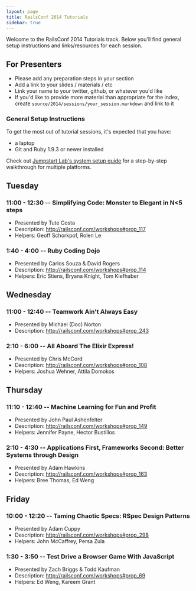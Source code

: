 ```yaml
---
layout: page
title: RailsConf 2014 Tutorials
sidebar: true
---
```


Welcome to the RailsConf 2014 Tutorials track. Below you'll find general setup instructions and links/resources for each session.

## For Presenters

* Please add any preparation steps in your section
* Add a link to your slides / materials / etc
* Link your name to your twitter, github, or whatever you'd like
* If you'd like to provide more material than appropriate for the index, create `source/2014/sessions/your_session.markdown` and link to it

### General Setup Instructions

To get the most out of tutorial sessions, it's expected that you have:

* a laptop
* Git and Ruby 1.9.3 or newer installed

Check out [Jumpstart Lab's system setup guide](http://tutorials.jumpstartlab.com/topics/environment/environment.html) for a step-by-step walkthrough for multiple platforms.

## Tuesday

### 11:00 - 12:30 -- Simplifying Code: Monster to Elegant in N<5 steps

* Presented by Tute Costa
* Description: http://railsconf.com/workshops#prop_117
* Helpers: Geoff Schorkpof, Rolen Le

### 1:40 - 4:00 -- Ruby Coding Dojo

* Presented by Carlos Souza & David Rogers
* Description: http://railsconf.com/workshops#prop_114
* Helpers: Eric Stiens, Bryana Knight, Tom Kiefhaber

## Wednesday

### 11:00 - 12:40 -- Teamwork Ain't Always Easy

* Presented by Michael (Doc) Norton
* Description: http://railsconf.com/workshops#prop_243

### 2:10 - 6:00 -- All Aboard The Elixir Express!

* Presented by Chris McCord
* Description: http://railsconf.com/workshops#prop_108
* Helpers: Joshua Wehner, Attila Domokos

## Thursday

### 11:10 - 12:40 -- Machine Learning for Fun and Profit

* Presented by John Paul Ashenfelter
* Description: http://railsconf.com/workshops#prop_149
* Helpers: Jennifer Payne, Hector Bustillos

### 2:10 - 4:30 -- Applications First, Frameworks Second: Better Systems through Design

* Presented by Adam Hawkins
* Description: http://railsconf.com/workshops#prop_163
* Helpers: Bree Thomas, Ed Weng

## Friday

### 10:00 - 12:20 -- Taming Chaotic Specs: RSpec Design Patterns

* Presented by Adam Cuppy
* Description: http://railsconf.com/workshops#prop_298
* Helpers: John McCaffrey, Persa Zula

### 1:30 - 3:50 -- Test Drive a Browser Game With JavaScript

* Presented by Zach Briggs & Todd Kaufman
* Description: http://railsconf.com/workshops#prop_69
* Helpers: Ed Weng, Kareem Grant
